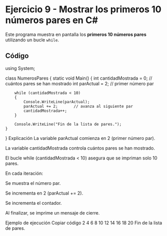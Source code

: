 # Ejercicio 9 - Mostrar los primeros 10 números pares en C#

Este programa muestra en pantalla los **primeros 10 números pares** utilizando un bucle `while`.

## Código


using System;

class NumerosPares
{
    static void Main()
    {
        int cantidadMostrada = 0; // cuántos pares se han mostrado
        int parActual = 2;        // primer número par

        while (cantidadMostrada < 10)
        {
            Console.WriteLine(parActual);
            parActual += 2;       // avanza al siguiente par
            cantidadMostrada++;
        }

        Console.WriteLine("Fin de la lista de pares.");
    }
}
Explicación
La variable parActual comienza en 2 (primer número par).

La variable cantidadMostrada controla cuántos pares se han mostrado.

El bucle while (cantidadMostrada < 10) asegura que se impriman solo 10 pares.

En cada iteración:

Se muestra el número par.

Se incrementa en 2 (parActual += 2).

Se incrementa el contador.

Al finalizar, se imprime un mensaje de cierre.

Ejemplo de ejecución
Copiar código
2
4
6
8
10
12
14
16
18
20
Fin de la lista de pares.